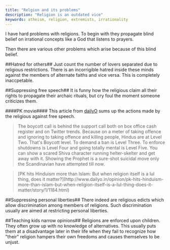```yaml
---
title: "Relgion and its problems"
description: "Religion is an outdated vice"
keywords: atheism, religion, extremists, irrationality
---
```

I have hard problems with religions. To begin with they propagate blind belief on irrational concepts like a God that listens to prayers.

Then there are various other problems which arise because of this blind belief.

##Hatred for others##
Just count the number of lovers separated due to religious restrictions. There is an incorrigible hatred inside these minds against the members of alternate faiths and vice versa. This is completely inaccpetable.

##Suppressing free speech##
It is funny how the religious claim all their rights to propagate their archaic rituals, but cry foul the moment someone criticizes them.

####PK movie####
This article from [dailyO](http://www.dailyo.in/) sums up the actions made by the religious against free speech.

> The boycott call is behind the support call both on box office cash register and on Twitter trends. Because on a meter of taking offence and ignoring to taking offence and killing people, Hindus are at Level Two. That's Boycott level. To demand a ban is Level Three. To enforce shutdowns is Level Four and going totally mental is Level Five. You can show a scared Shiva character running helter-skelter and get away with it. Showing the Prophet is a sure-shot suicidal move only the Scandinavian have attempted till now.

> <footer> [PK hits Hinduism more than Islam: But when religion itself is a lul thing, does it matter?](http://www.dailyo.in/opinion/pk-hits-hinduism-more-than-islam-but-when-religion-itself-is-a-lul-thing-does-it-matter/story/1/1184.html) </footer>

##Suppressing personal liberties##
There indeed are religious edicts which allow discrimination among members of religions. Such discrimination usually are aimed at restricting personal liberties.

##Teaching kids narrow opinions##
Religions are enforced upon children. They often grow up with no knowledge of alternatives. This usually puts them at a disadvantage later in their life when they fail to recognize how "their" religion hampers their own freedoms and causes themselves to be unjust.
